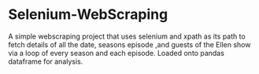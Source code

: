 # Selenium-WebScraping

A simple webscraping project that uses selenium and xpath as its path to fetch details of all the date,
seasons episode ,and guests of the Ellen show via a loop of every season and each episode.
Loaded onto pandas dataframe for analysis.
